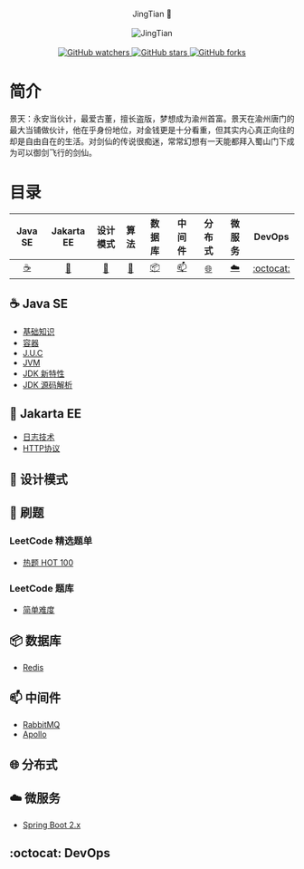 <div align="center">
    <br />JingTian 🌻<br /><br />
    <img alt="JingTian" src="https://img.shields.io/badge/llnancy-jingtian-blueviolet?logo=Java&logoColor=violet" />
    <br /><br />
    <a title="JingTian watchers" target="_blank" href="https://github.com/llnancy/jingtian/watchers">
        <img alt="GitHub watchers" src="https://img.shields.io/github/watchers/llnancy/jingtian?color=%5D&logoColor=blueviolet&style=social" />
    </a>  
    <a title="JingTian stars" target="_blank" href="https://github.com/llnancy/jingtian/stargazers">
        <img alt="GitHub stars" src="https://img.shields.io/github/stars/llnancy/jingtian?color=%5D&logoColor=blueviolet&style=social" />
    </a>  
    <a title="JingTian forks" target="_blank" href="https://github.com/llnancy/jingtian/network/members">
        <img alt="GitHub forks" src="https://img.shields.io/github/forks/llnancy/jingtian?color=%5D&logoColor=blueviolet&style=social" />
    </a>
</div> 

# 简介

景天：永安当伙计，最爱古董，擅长盗版，梦想成为渝州首富。景天在渝州唐门的最大当铺做伙计，他在乎身份地位，对金钱更是十分看重，但其实内心真正向往的却是自由自在的生活。对剑仙的传说很痴迷，常常幻想有一天能都拜入蜀山门下成为可以御剑飞行的剑仙。

# 目录

|          Java SE           |               Jakarta EE                |          设计模式          |           算法           |           数 据 库           |           中 间 件           |                        分 布 式                        |         微 服 务         |            DevOps            |
|:--------------------------:|:---------------------------------------:|:----------------------:|:----------------------:|:-------------------------:|:-------------------------:|:---------------------------------------------------:|:---------------------:|:----------------------------:|
| [:coffee:](#coffee-JavaSE) | [:baby_bottle:](#baby_bottle-JakartaEE) | [:shell:](#shell-设计模式) | [:pencil:](#pencil-算法) | [:package:](#package-数据库) | [:mailbox:](#mailbox-中间件) | [:globe_with_meridians:](#globe_with_meridians-分布式) | [:cloud:](#cloud-微服务) | [:octocat:](#octocat-DevOps) |

## :coffee: Java SE

- [基础知识](https://lilu.org.cn/notes/back-end/java-se/base/)
- [容器](https://lilu.org.cn/notes/back-end/java-se/collection/)
- [J.U.C](https://lilu.org.cn/notes/back-end/java-se/juc/)
- [JVM](https://lilu.org.cn/notes/back-end/java-se/jvm/)
- [JDK 新特性](https://lilu.org.cn/notes/back-end/java-se/jdk-new-features/)
- [JDK 源码解析](https://lilu.org.cn/notes/back-end/java-se/jdk-source/)

## :baby_bottle: Jakarta EE

- [日志技术](https://lilu.org.cn/notes/back-end/jakarta-ee/logs/Java%20%E6%97%A5%E5%BF%97%E6%8A%80%E6%9C%AF.html)
- [HTTP协议](https://lilu.org.cn/notes/back-end/http/)

## :shell: 设计模式

## :pencil: 刷题

### LeetCode 精选题单

- [热题 HOT 100](https://lilu.org.cn/notes/algorithm/leetcode/hot100/)

### LeetCode 题库

- [简单难度](https://lilu.org.cn/notes/algorithm/leetcode/easy/)

## :package: 数据库

- [Redis](https://lilu.org.cn/notes/middleware/nosql/redis/)

## :mailbox: 中间件

- [RabbitMQ](https://lilu.org.cn/notes/middleware/mq/rabbitmq/)
- [Apollo](https://lilu.org.cn/notes/middleware/config-center/apollo/)

## :globe_with_meridians: 分布式

## :cloud: 微服务

- [Spring Boot 2.x](https://lilu.org.cn/notes/back-end/microservice/spring-boot/)

## :octocat: DevOps
